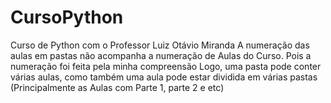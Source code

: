 # CursoPython
Curso de Python com o Professor Luiz Otávio Miranda
A numeração das aulas em pastas não acompanha a numeração de Aulas do Curso.
Pois a numeração foi feita pela minha compreensão
Logo, uma pasta pode conter várias aulas, como também uma aula pode estar dividida em várias pastas (Principalmente as Aulas com Parte 1, parte 2 e etc)
